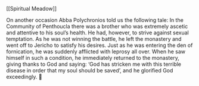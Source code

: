 [[Spiritual Meadow]]
 
On another occasion Abba Polychronios told us the following tale: In the Community of Penthoucla there was a brother who was extremely ascetic and attentive to his soul’s health. He had, however, to strive against sexual temptation. As he was not winning the battle, he left the monastery and went off to Jericho to satisfy his desires. Just as he was entering the den of fornication, he was suddenly afflicted with leprosy all over. When he saw himself in such a condition, he immediately returned to the monastery, giving thanks to God and saying: ‘God has stricken me with this terrible disease in order that my soul should be saved’, and he glorified God exceedingly.  
